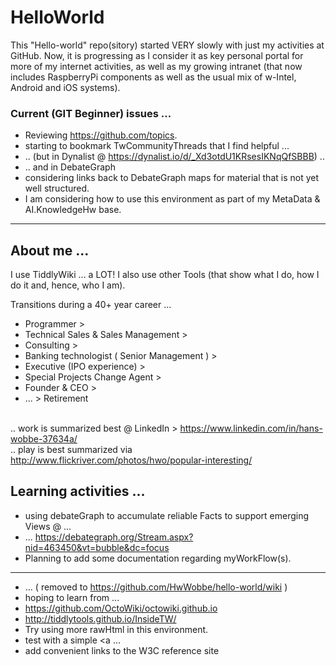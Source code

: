# HelloWorld
This "Hello-world" repo(sitory) started VERY slowly with just my activities at GitHub.  Now, it is progressing as I consider it as key personal portal for more of my internet activities, as well as my growing intranet (that now includes RaspberryPi components as well as the usual mix of w-Intel, Android and iOS systems).

<h3> Current (GIT Beginner) issues ... </h3>

* Reviewing https://github.com/topics.
* starting to bookmark TwCommunityThreads that I find helpful ...
* .. (but in Dynalist @ https://dynalist.io/d/_Xd3otdU1KRsesIKNqQfSBBB) ..
* .. and in DebateGraph
* considering links back to DebateGraph maps for material that is not yet well structured.
* I am considering how to use this environment as part of my MetaData & AI.KnowledgeHw base.

<hr>
<h2> About me ...</h2>

I use TiddlyWiki ... a LOT!  I also use other Tools (that show what I do, how I do it and, hence, who I am).

Transitions during a 40+ year career ...

* Programmer >
* Technical Sales & Sales Management > 
* Consulting > 
* Banking technologist ( Senior Management ) > 
* Executive (IPO experience) > 
* Special Projects Change Agent >
* Founder & CEO >
* ... > Retirement

<br> .. work is summarized best @ LinkedIn > https://www.linkedin.com/in/hans-wobbe-37634a/
<br> .. play is best summarized via http://www.flickriver.com/photos/hwo/popular-interesting/

<h2> Learning activities ... </h2>

* using debateGraph to accumulate reliable Facts to support emerging Views @ ...
* ... https://debategraph.org/Stream.aspx?nid=463450&vt=bubble&dc=focus
* Planning to add some documentation regarding myWorkFlow(s).
<hr>

* ... ( removed to https://github.com/HwWobbe/hello-world/wiki )
* hoping to learn from ...
* https://github.com/OctoWiki/octowiki.github.io
* http://tiddlytools.github.io/InsideTW/
* Try using more rawHtml in this environment.
* test with a simple <a ...
* add convenient links to the W3C reference site

